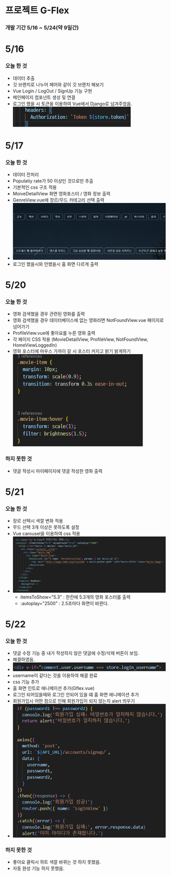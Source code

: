 # 프로젝트 G-Flex

### 개발 기간 5/16 ~ 5/24(약 9일간)

# 5/16 

### 오늘 한 것
- 데이터 추출
- 깃 브랜치로 나누어 페어와 같이 깃 브랜치 해보기
- Vue Login / LogOut / SignUp 기능 구현
- 메인페이지 컴포넌트 생성 및 연결
- 로그인 했을 시 토큰을 이용하여 Vue에서 Django로 넘겨주었음.
<img src ="assets/image2.png"></img>


# 5/17

### 오늘 한 것
- 데이터 전처리
- Populatiy rate가 50 이상인 것으로만 추출
- 기본적인 css 구조 적용
- MoiveDetailView 화면 영화포스터 / 영화 정보 출력
- GenreView.vue에 장르/무드 카테고리 선택 출력 
- ![alt text](image-1.png)
- 로그인 했을시와 안했을시 홈 화면 다르게 출력


# 5/20
  
### 오늘 한 것
- 영화 검색했을 경우 관련된 영화를 출력
- 영화 검색했을 경우 데이터베이스에 없는 영화라면 NotFoundView.vue 페이지로 넘어가기
- ProfileView.vue에 좋아요를 누른 영화 출력
- 각 페이지 CSS 적용 (MovieDetailView, ProfileView, NotFoundView, HomeViewLoggedIn)
- 영화 포스터에 마우스 가까이 갈 시 포스터 커지고 밝기 밝게하기
<img src ="assets/image.png"></img>

### 하지 못한 것
- 댓글 작성시 마이페이지에 댓글 작성한 영화 출력



# 5/21

### 오늘 한 것
- 장르 선택시 색깔 변화 적용
- 무드 선택 3개 이상은 못하도록 설정
- Vue carousel을 이용하여 css 적용
- ![alt text](image-3.png)
  - itemsToShow="5.3" : 한칸에 5.3개의 영화 포스터를 출력 
  - :autoplay="2500" : 2.5초마다 화면이 바뀐다.



# 5/22

### 오늘 한 것
- 댓글 수정 기능 중 내가 작성하지 않은 댓글에 수정/삭제 버튼이 보임.
- 해결하였음.
- ![alt text](image.png)
- username이 같다는 것을 이용하여 해결 완료
- css 기능 추가
- 홈 화면 인트로 애니메이션 추가(Gflex.vue)
- 로그인 되어있을때와 로그인 안되어 있을 떄 홈 화면 애니메이션 추가
- 회원가입시 어떤 점으로 인해 회원가입이 되지 않는지 alert 띄우기
- ![alt text](image-2.png)

### 하지 못한 것
- 좋아요 클릭시 하트 색깔 바뀌는 것 하지 못했음.
- 자동 완성 기능 하지 못했음.